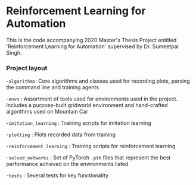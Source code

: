 # Reinforcement Learning for Automation

This is the code accompanying 2020 Master's Thesis Project entitled 'Reinforcement 
Learning for Automation' supervised by Dr. Sumeetpal Singh.

### Project layout
-```algorithms```: Core algorithms and classes used for recording plots, parsing the command line and training agents

-```envs``` : Assortment of tools used for environments used in the project. Includes a purpose-built
gridworld environment and hand-crafted algorithms used on Mountain Car

-```imitation_learning``` : Training scripts for imitation learning

-```plotting``` : Plots recorded data from training

-```reinforcement_learning``` : Training scripts for reinforcement learning

-```solved_networks``` : Set of PyTorch `.pth` files that represent the best performance 
achieved on the environments listed

-```tests``` : Several tests for key functionality

